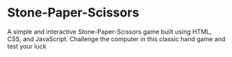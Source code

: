 # Stone-Paper-Scissors
A simple and interactive Stone-Paper-Scissors game built using HTML, CSS, and JavaScript. Challenge the computer in this classic hand game and test your luck
